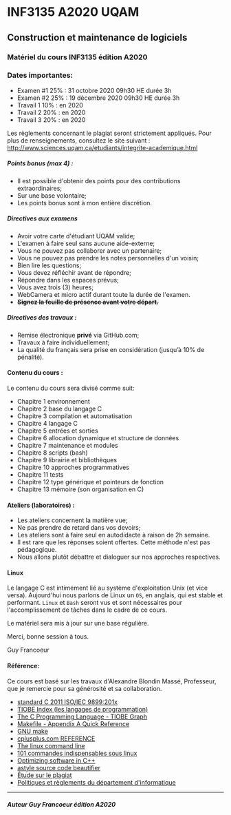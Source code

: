 # INF3135 A2020 UQAM

## Construction et maintenance de logiciels

### Matériel du cours INF3135 édition A2020

### Dates importantes:
- Examen #1 25% : 31 octobre 2020 09h30 HE durée 3h
- Examen #2 25% : 19 décembre 2020 09h30 HE durée 3h
- Travail 1 10% : en 2020
- Travail 2 20% : en 2020
- Travail 3 20% : en 2020

Les règlements concernant le plagiat seront strictement appliqués. 
Pour plus de renseignements, consultez le site suivant : http://www.sciences.uqam.ca/etudiants/integrite-academique.html

##### Points bonus (max 4) :
 + Il est possible d'obtenir des points pour des contributions extraordinaires;
 + Sur une base volontaire;
 + Les points bonus sont à mon entière discrétion.
 
##### Directives aux examens
 + Avoir votre carte d'étudiant UQAM valide;
 + L'examen à faire seul sans aucune aide-externe;
 + Vous ne pouvez pas collaborer avec un partenaire;
 + Vous ne pouvez pas prendre les notes personnelles d'un voisin;
 + Bien lire les questions;
 + Vous devez réfléchir avant de répondre;
 + Répondre dans les espaces prévus;
 + Vous avez trois (3) heures;
 + WebCamera et micro actif durant toute la durée de l'examen.
 + ~~**Signez la feuille de présence avant votre départ.**~~

##### Directives des travaux :
 + Remise électronique **privé** via GitHub.com;
 + Travaux à faire individuellement;
 + La qualité du français sera prise en considération (jusqu’à 10% de pénalité).
 
#### Contenu du cours :
Le contenu du cours sera divisé comme suit:
- Chapitre 1 environnement
- Chapitre 2 base du langage C
- Chapitre 3 compilation et automatisation
- Chapitre 4 langage C
- Chapitre 5 entrées et sorties
- Chapitre 6 allocation dynamique et structure de données
- Chapitre 7 maintenance et modules
- Chapitre 8 scripts (bash)
- Chapitre 9 librairie et bibliothèques
- Chapitre 10 approches programmatives
- Chapitre 11 tests
- Chapitre 12 type générique et pointeurs de fonction
- Chapitre 13 mémoire (son organisation en C)

#### Ateliers (laboratoires) :
+ Les ateliers concernent la matière vue;
+ Ne pas prendre de retard dans vos devoirs;
+ Les ateliers sont à faire seul en autodidacte à raison de 2h semaine.
+ Il est rare que les réponses soient offertes. Cette méthode n'est pas pédagogique.
+ Nous allons plutôt débattre et dialoguer sur nos approches respectives.

#### Linux

Le langage C est intimement lié au système d'exploitation Unix (et vice versa).  Aujourd'hui nous 
parlons de Linux un `OS`, en anglais, qui est stable et performant.  `Linux` et `Bash` seront vus
et sont nécessaires pour l'accomplissement de tâches dans le cadre de ce cours.


Le matériel sera mis à jour sur une base régulière.

Merci, bonne session à tous.

Guy Francoeur

#### Référence: 

Ce cours est basé sur les travaux d'Alexandre Blondin Massé, Professeur, que je remercie pour sa générosité et sa collaboration.

+ [standard C 2011 ISO/IEC 9899:201x](http://www.open-std.org/jtc1/sc22/wg14/www/docs/n1570.pdf)
+ [TIOBE Index (les langages de programmation)](https://www.tiobe.com/tiobe-index/ "Usage des langages de programmation")
+ [The C Programming Language - TIOBE Graph](https://www.tiobe.com/tiobe-index/c/ "Langage C")
+ [Makefile - Appendix A Quick Reference](https://www.gnu.org/software/make/manual/html_node/Quick-Reference.html#Quick-Reference)
+ [GNU make](https://www.gnu.org/software/make/manual/html_node/)
+ [cplusplus.com REFERENCE](http://www.cplusplus.com/reference/ "cplusplus.com REFERENCE")
+ [The linux command line](http://www.linuxcommand.org/tlcl.php "The linux command line")
+ [101 commandes indispensables sous linux](https://buzut.fr/101-commandes-indispensables-sous-linux/ "101 commandes indispensables sous linux")
+ [Optimizing software in C++](https://www.agner.org/optimize/optimizing_cpp.pdf "référence pour le C++, niveau expert")
+ [astyle source code beautifier](https://sourceforge.net/projects/astyle/files/astyle/astyle%203.1/)
+ [Étude sur le plagiat](https://www.uqac.ca/plagiat/documents/crepuq_plagiat.pdf)
+ [Politiques et règlements du département d'informatique](http://info.uqam.ca/politiques/)

----

##### Auteur Guy Francoeur édition A2020
